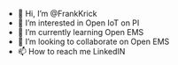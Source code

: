 - 👋 Hi, I’m @FrankKrick
- 👀 I’m interested in Open IoT on PI
- 🌱 I’m currently learning Open EMS
- 💞️ I’m looking to collaborate on Open EMS
- 📫 How to reach me LinkedIN

<!---
FrankKrick/FrankKrick is a ✨ special ✨ repository because its `README.md` (this file) appears on your GitHub profile.
You can click the Preview link to take a look at your changes.
--->
